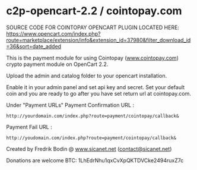 # c2p-opencart-2.2 / cointopay.com

SOURCE CODE FOR COINTOPAY OPENCART PLUGIN LOCATED HERE: https://www.opencart.com/index.php?route=marketplace/extension/info&extension_id=37980&filter_download_id=36&sort=date_added

This is the payment module for using Cointopay (www.cointopay.com) crypto payment module on OpenCart 2.2.

Upload the admin and catalog folder to your opencart installation.

Enable it in your admin panel and set api key and secret. Set your default coin and you are ready to
go after you have set return url at cointopay.com.

Under "Payment URLs"
Payment Confirmation URL : 
```
http://yourdomain.com/index.php?route=payment/cointopay/callback&
```
Payment Fail URL : 
```
http://youdomain.com/index.php?route=payment/cointopay/callback&
```

Created by Fredrik Bodin @ www.sicanet.net (contact@sicanet.net)

Donations are welcome BTC: 1LhEdrNhu1qxCvXpQKTDVCke2494ruxZ7c

